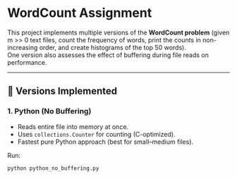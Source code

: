 # WordCount Assignment

This project implements multiple versions of the **WordCount problem** (given m >> 0 text files, count the frequency of words, print the counts in non-increasing order, and create histograms of the top 50 words).  
One version also assesses the effect of buffering during file reads on performance.  

---

## 📌 Versions Implemented

### 1. Python (No Buffering)
- Reads entire file into memory at once.
- Uses `collections.Counter` for counting (C-optimized).
- Fastest pure Python approach (best for small–medium files).

Run:
```bash
python python_no_buffering.py
